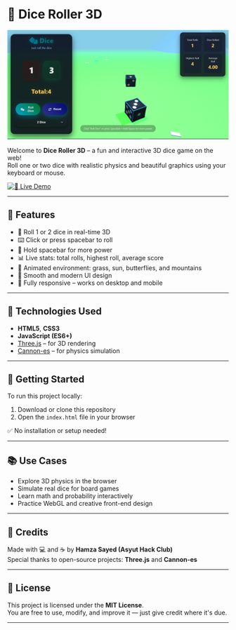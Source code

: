 # 🎲 Dice Roller 3D

![Dice Roller Preview](preview.png)

Welcome to **Dice Roller 3D** – a fun and interactive 3D dice game on the web!  
Roll one or two dice with realistic physics and beautiful graphics using your keyboard or mouse.

[![🔗 Live Demo](https://img.shields.io/badge/TRY%20IT%20NOW-Dice%20Roller-blue?style=for-the-badge)](https://hamzasayed596.github.io/Dice/)

---

## 🌟 Features

- 🎲 Roll 1 or 2 dice in real-time 3D
- ⌨️ Click or press spacebar to roll
- 🔋 Hold spacebar for more power
- 📊 Live stats: total rolls, highest roll, average score
- 🌄 Animated environment: grass, sun, butterflies, and mountains
- 🎨 Smooth and modern UI design
- 📱 Fully responsive – works on desktop and mobile

---

## 🧪 Technologies Used

- **HTML5**, **CSS3**
- **JavaScript (ES6+)**
- [Three.js](https://threejs.org/) – for 3D rendering
- [Cannon-es](https://pmndrs.github.io/cannon-es/) – for physics simulation

---

## 🚀 Getting Started

To run this project locally:

1. Download or clone this repository  
2. Open the `index.html` file in your browser

✅ No installation or setup needed!

---

## 📚 Use Cases

- Explore 3D physics in the browser
- Simulate real dice for board games
- Learn math and probability interactively
- Practice WebGL and creative front-end design

---

## 🙌 Credits

Made with 💻 and ☕ by **Hamza Sayed (Asyut Hack Club)**  
Special thanks to open-source projects: **Three.js** and **Cannon-es**

---

## 📄 License

This project is licensed under the **MIT License**.  
You are free to use, modify, and improve it — just give credit where it's due.

---

